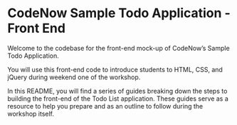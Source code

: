 # CodeNow Sample Todo Application - Front End
Welcome to the codebase for the front-end mock-up of CodeNow’s Sample Todo Application. 

You will use this front-end code to introduce students to HTML, CSS, and jQuery during weekend one of the workshop.

In this README, you will find a series of guides breaking down the steps to building the front-end of the Todo List application. These guides serve as a resource to help you prepare and as an outline to follow during the workshop itself.
